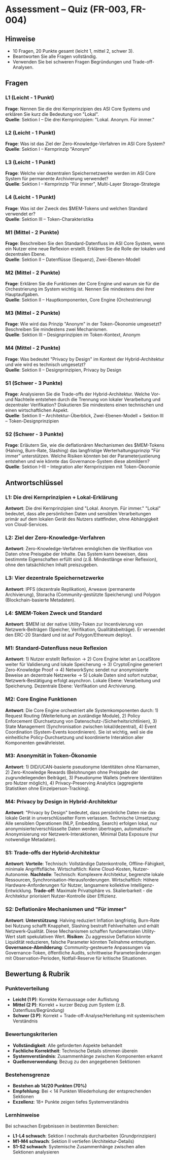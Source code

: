 # Assessment – Quiz (FR-003, FR-004)

## Hinweise
- 10 Fragen, 20 Punkte gesamt (leicht 1, mittel 2, schwer 3).
- Beantworten Sie alle Fragen vollständig.
- Verwenden Sie bei schweren Fragen Begründungen und Trade-off-Analysen.

## Fragen

### L1 (Leicht - 1 Punkt)
**Frage**: Nennen Sie die drei Kernprinzipien des ASI Core Systems und erklären Sie kurz die Bedeutung von "Lokal".  
**Quelle**: Sektion I – Die drei Kernprinzipien: "Lokal. Anonym. Für immer."

### L2 (Leicht - 1 Punkt)
**Frage**: Was ist das Ziel der Zero-Knowledge-Verfahren im ASI Core System?  
**Quelle**: Sektion I – Kernprinzip "Anonym"

### L3 (Leicht - 1 Punkt)
**Frage**: Welche vier dezentralen Speichernetzwerke werden im ASI Core System für permanente Archivierung verwendet?  
**Quelle**: Sektion I – Kernprinzip "Für immer", Multi-Layer Storage-Strategie

### L4 (Leicht - 1 Punkt)
**Frage**: Was ist der Zweck des $MEM-Tokens und welchen Standard verwendet er?  
**Quelle**: Sektion III – Token-Charakteristika

### M1 (Mittel - 2 Punkte)
**Frage**: Beschreiben Sie den Standard-Datenfluss im ASI Core System, wenn ein Nutzer eine neue Reflexion erstellt. Erklären Sie die Rolle der lokalen und dezentralen Ebene.  
**Quelle**: Sektion II – Datenflüsse (Sequenz), Zwei-Ebenen-Modell

### M2 (Mittel - 2 Punkte)
**Frage**: Erklären Sie die Funktionen der Core Engine und warum sie für die Orchestrierung im System wichtig ist. Nennen Sie mindestens drei ihrer Hauptaufgaben.  
**Quelle**: Sektion II – Hauptkomponenten, Core Engine (Orchestrierung)

### M3 (Mittel - 2 Punkte)
**Frage**: Wie wird das Prinzip "Anonym" in der Token-Ökonomie umgesetzt? Beschreiben Sie mindestens zwei Mechanismen.  
**Quelle**: Sektion III – Designprinzipien im Token-Kontext, Anonym

### M4 (Mittel - 2 Punkte)
**Frage**: Was bedeutet "Privacy by Design" im Kontext der Hybrid-Architektur und wie wird es technisch umgesetzt?  
**Quelle**: Sektion II – Designprinzipien, Privacy by Design

### S1 (Schwer - 3 Punkte)
**Frage**: Analysieren Sie die Trade-offs der Hybrid-Architektur. Welche Vor- und Nachteile entstehen durch die Trennung von lokaler Verarbeitung und dezentraler Verifikation? Diskutieren Sie mindestens einen technischen und einen wirtschaftlichen Aspekt.  
**Quelle**: Sektion II – Architektur-Überblick, Zwei-Ebenen-Modell + Sektion III – Token-Designprinzipien

### S2 (Schwer - 3 Punkte)
**Frage**: Erläutern Sie, wie die deflationären Mechanismen des $MEM-Tokens (Halving, Burn-Rate, Slashing) das langfristige Werterhaltungsprinzip "Für immer" unterstützen. Welche Risiken könnten bei der Parameterjustierung entstehen und wie könnte das Governance-System diese abmildern?  
**Quelle**: Sektion I–III – Integration aller Kernprinzipien mit Token-Ökonomie

## Antwortschlüssel

### L1: Die drei Kernprinzipien + Lokal-Erklärung
**Antwort**: Die drei Kernprinzipien sind "Lokal. Anonym. Für immer." "Lokal" bedeutet, dass alle persönlichen Daten und sensiblen Verarbeitungen primär auf dem lokalen Gerät des Nutzers stattfinden, ohne Abhängigkeit von Cloud-Services.

### L2: Ziel der Zero-Knowledge-Verfahren
**Antwort**: Zero-Knowledge-Verfahren ermöglichen die Verifikation von Daten ohne Preisgabe der Inhalte. Das System kann beweisen, dass bestimmte Eigenschaften erfüllt sind (z.B. Mindestlänge einer Reflexion), ohne den tatsächlichen Inhalt preiszugeben.

### L3: Vier dezentrale Speichernetzwerke
**Antwort**: IPFS (dezentrale Replikation), Arweave (permanente Archivierung), Storacha (Community-gestützte Speicherung) und Polygon (Blockchain-basierte Metadaten).

### L4: $MEM-Token Zweck und Standard
**Antwort**: $MEM ist der native Utility-Token zur Incentivierung von Netzwerk-Beiträgen (Speicher, Verifikation, Qualitätsbeiträge). Er verwendet den ERC-20 Standard und ist auf Polygon/Ethereum deployt.

### M1: Standard-Datenfluss neue Reflexion
**Antwort**: 1) Nutzer erstellt Reflexion → 2) Core Engine leitet an LocalStore weiter für Validierung und lokale Speicherung → 3) CryptoEngine generiert Zero-Knowledge Proof → 4) NetworkSync sendet nur anonymisierte Beweise an dezentrale Netzwerke → 5) Lokale Daten sind sofort nutzbar, Netzwerk-Bestätigung erfolgt asynchron. Lokale Ebene: Verarbeitung und Speicherung. Dezentrale Ebene: Verifikation und Archivierung.

### M2: Core Engine Funktionen
**Antwort**: Die Core Engine orchestriert alle Systemkomponenten durch: 1) Request Routing (Weiterleitung an zuständige Module), 2) Policy Enforcement (Durchsetzung von Datenschutz-/Sicherheitsrichtlinien), 3) State Management (Synchronisation zwischen lokal/dezentral), 4) Event Coordination (System-Events koordinieren). Sie ist wichtig, weil sie die einheitliche Policy-Durchsetzung und koordinierte Interaktion aller Komponenten gewährleistet.

### M3: Anonymität in Token-Ökonomie
**Antwort**: 1) DID/UCAN-basierte pseudonyme Identitäten ohne Klarnamen, 2) Zero-Knowledge Rewards (Belohnungen ohne Preisgabe der zugrundeliegenden Beiträge), 3) Pseudonyme Wallets (mehrere Identitäten pro Nutzer möglich), 4) Privacy-Preserving Analytics (aggregierte Statistiken ohne Einzelperson-Tracking).

### M4: Privacy by Design in Hybrid-Architektur
**Antwort**: "Privacy by Design" bedeutet, dass persönliche Daten nie das lokale Gerät in unverschlüsselter Form verlassen. Technische Umsetzung: Alle sensiblen Operationen (NLP, Embedding, Search) erfolgen lokal, nur anonymisierte/verschlüsselte Daten werden übertragen, automatische Anonymisierung vor Netzwerk-Interaktionen, Minimal Data Exposure (nur notwendige Metadaten).

### S1: Trade-offs der Hybrid-Architektur
**Antwort**: **Vorteile**: Technisch: Vollständige Datenkontrolle, Offline-Fähigkeit, minimale Angriffsfläche. Wirtschaftlich: Keine Cloud-Kosten, Nutzer-Autonomie. **Nachteile**: Technisch: Komplexere Architektur, begrenzte lokale Ressourcen, Synchronisation-Herausforderungen. Wirtschaftlich: Höhere Hardware-Anforderungen für Nutzer, langsamere kollektive Intelligenz-Entwicklung. **Trade-off**: Maximale Privatsphäre vs. Skalierbarkeit - die Architektur priorisiert Nutzer-Kontrolle über Effizienz.

### S2: Deflationäre Mechanismen und "Für immer"
**Antwort**: **Unterstützung**: Halving reduziert Inflation langfristig, Burn-Rate bei Nutzung schafft Knappheit, Slashing bestraft Fehlverhalten und erhält Netzwerk-Qualität. Diese Mechanismen schaffen fundamentalen Utility-Wert statt spekulativen Wert. **Risiken**: Zu aggressive Deflation könnte Liquidität reduzieren, falsche Parameter könnten Teilnahme entmutigen. **Governance-Abmilderung**: Community-gesteuerte Anpassungen via Governance-Token, öffentliche Audits, schrittweise Parameteränderungen mit Observation-Perioden, Notfall-Reserve für kritische Situationen.

## Bewertung & Rubrik

### Punkteverteilung
- **Leicht (1 P)**: Korrekte Kernaussage oder Auflistung
- **Mittel (2 P)**: Korrekt + kurzer Bezug zum System (z.B. Datenfluss/Begründung)
- **Schwer (3 P)**: Korrekt + Trade-off-Analyse/Herleitung mit systemischem Verständnis

### Bewertungskriterien
- **Vollständigkeit**: Alle geforderten Aspekte behandelt
- **Fachliche Korrektheit**: Technische Details stimmen überein
- **Systemverständnis**: Zusammenhänge zwischen Komponenten erkannt
- **Quellenverwendung**: Bezug zu den angegebenen Sektionen

### Bestehensgrenze
- **Bestehen ab 14/20 Punkten (70%)**
- **Empfehlung**: Bei < 14 Punkten Wiederholung der entsprechenden Sektionen
- **Exzellenz**: 18+ Punkte zeigen tiefes Systemverständnis

### Lernhinweise
Bei schwachen Ergebnissen in bestimmten Bereichen:
- **L1-L4 schwach**: Sektion I nochmals durcharbeiten (Grundprinzipien)
- **M1-M4 schwach**: Sektion II vertiefen (Architektur-Details)
- **S1-S2 schwach**: Systemische Zusammenhänge zwischen allen Sektionen analysieren
